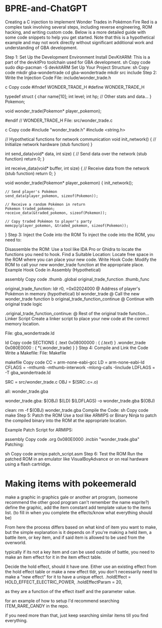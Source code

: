 # BPRE-and-ChatGPT

Creating a C injection to implement Wonder Trades in Pokémon Fire Red is a complex task involving several steps, including reverse engineering, ROM hacking, and writing custom code. Below is a more detailed guide with some code snippets to help you get started. Note that this is a hypothetical example and may not work directly without significant additional work and understanding of GBA development.

Step 1: Set Up the Development Environment
Install DevKitARM: This is a part of the devkitPro toolchain used for GBA development.
sh
Copy code
sudo dkp-pacman -S devkitARM
Set Up Your Project Structure:
sh
Copy code
mkdir gba-wondertrade
cd gba-wondertrade
mkdir src include
Step 2: Write the Injection Code
File: include/wonder_trade.h

c
Copy code
#ifndef WONDER_TRADE_H
#define WONDER_TRADE_H

typedef struct {
    char name[10];
    int level;
    int hp;
    // Other stats and data...
} Pokemon;

void wonder_trade(Pokemon* player_pokemon);

#endif // WONDER_TRADE_H
File: src/wonder_trade.c

c
Copy code
#include "wonder_trade.h"
#include <string.h>

// Hypothetical functions for network communication
void init_network() {
    // Initialize network hardware (stub function)
}

int send_data(void* data, int size) {
    // Send data over the network (stub function)
    return 0;
}

int receive_data(void* buffer, int size) {
    // Receive data from the network (stub function)
    return 0;
}

void wonder_trade(Pokemon* player_pokemon) {
    init_network();

    // Send player's Pokémon
    send_data(player_pokemon, sizeof(Pokemon));

    // Receive a random Pokémon in return
    Pokemon traded_pokemon;
    receive_data(&traded_pokemon, sizeof(Pokemon));

    // Copy traded Pokémon to player's party
    memcpy(player_pokemon, &traded_pokemon, sizeof(Pokemon));
}
Step 3: Inject the Code into the ROM
To inject the code into the ROM, you need to:

Disassemble the ROM: Use a tool like IDA Pro or Ghidra to locate the functions you need to hook.
Find a Suitable Location: Locate free space in the ROM where you can place your new code.
Write Hook Code: Modify the ROM to call your new wonder_trade function at the appropriate place.
Example Hook Code in Assembly (Hypothetical)

assembly
Copy code
.thumb
.global original_trade_function
.thumb_func

original_trade_function:
    ldr r0, =0x02024000     @ Address of player's Pokémon in memory (hypothetical)
    bl wonder_trade         @ Call the new wonder_trade function
    b original_trade_function_continue  @ Continue with original trade logic

.original_trade_function_continue:
    @ Rest of the original trade function...
Linker Script
Create a linker script to place your new code at the correct memory location.

File: gba_wondertrade.ld

ld
Copy code
SECTIONS
{
    .text 0x08000000 : {
        *(.text*)
    }
    .wonder_trade 0x080E0000 : {
        *(.wonder_trade)
    }
}
Step 4: Compile and Link the Code
Write a Makefile:
File: Makefile

makefile
Copy code
CC = arm-none-eabi-gcc
LD = arm-none-eabi-ld
CFLAGS = -mthumb -mthumb-interwork -mlong-calls -Iinclude
LDFLAGS = -T gba_wondertrade.ld

SRC = src/wonder_trade.c
OBJ = $(SRC:.c=.o)

all: wonder_trade.gba

wonder_trade.gba: $(OBJ)
    $(LD) $(LDFLAGS) -o wonder_trade.gba $(OBJ)

clean:
    rm -f $(OBJ) wonder_trade.gba
Compile the Code:
sh
Copy code
make
Step 5: Patch the ROM
Use a tool like ARMIPS or Binary Ninja to patch the compiled binary into the ROM at the appropriate location.

Example Patch Script for ARMIPS:

assembly
Copy code
.org 0x080E0000
.incbin "wonder_trade.gba"
Patching:

sh
Copy code
armips patch_script.asm
Step 6: Test the ROM
Run the patched ROM in an emulator like VisualBoyAdvance or on real hardware using a flash cartridge.

# Making items with pokeemerald
make a graphic in graphics gale or another art program, (someone recommend the other good program can't remember the name esprite?)
define the graphic,  add the item constant  add template value to the items list.  (to fill in when you complete the effects/know what  everything should be)

From here the process differs based on what kind of item you want to make,
but the simple explanation is it depends on if you're making a held item,
a battle item, or key item, and if said item is allowed to be used from the overworld.

typically if its not a key item and can be used outside of battle,
you need to make an item effect for it in the item effect table.

Decide the hold effect, should it have one.
Either use an existing effect from the hold effect table or make a new effect
tldr, you don't necessarily  need to make a "new effect" for it to have a unique effect.
.holdEffect = HOLD_EFFECT_ELECTRIC_POWER,
.holdEffectParam =  20,

as they are a function of the effect itself and the parameter value.



for an example of how to setup
I'd recommend searching ITEM_RARE_CANDY in the repo.

if you need more than that, just keep searching similar items till you find everything.
